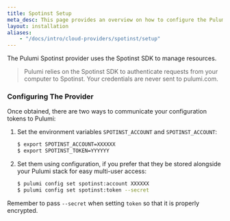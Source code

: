 ```yaml
---
title: Spotinst Setup
meta_desc: This page provides an overview on how to configure the Pulumi Spotinst Provider.
layout: installation
aliases:
    - "/docs/intro/cloud-providers/spotinst/setup"
---
```


The Pulumi Spotinst provider uses the Spotinst SDK to manage resources.

> Pulumi relies on the Spotinst SDK to authenticate requests from your computer to Spotinst. Your credentials are never sent
> to pulumi.com.

### Configuring The Provider

Once obtained, there are two ways to communicate your configuration tokens to Pulumi:

1. Set the environment variables `SPOTINST_ACCOUNT` and `SPOTINST_ACCOUNT`:

    ```bash
    $ export SPOTINST_ACCOUNT=XXXXXX
    $ export SPOTINST_TOKEN=YYYYYY
    ```

2. Set them using configuration, if you prefer that they be stored alongside your Pulumi stack for easy multi-user access:

    ```bash
    $ pulumi config set spotinst:account XXXXXX
    $ pulumi config set spotinst:token --secret
    ```

Remember to pass `--secret` when setting `token` so that it is properly encrypted.
